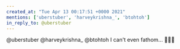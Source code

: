 ```yaml
---
created_at: "Tue Apr 13 00:17:51 +0000 2021"
mentions: ['uberstuber', 'harveykrishna_', 'btohtoh']
in_reply_to: @uberstuber
---
```


@uberstuber @harveykrishna_ @btohtoh I can't even fathom... 🤯🤯🤯